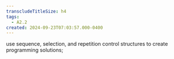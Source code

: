 ```yaml
---
transcludeTitleSize: h4
tags:
  - A2.2
created: 2024-09-23T07:03:57.000-0400
---
```

use sequence, selection, and repetition control structures to create programming solutions;